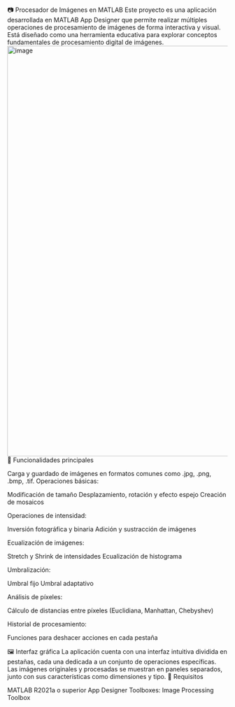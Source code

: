 
📷 Procesador de Imágenes en MATLAB
Este proyecto es una aplicación desarrollada en MATLAB App Designer que permite realizar múltiples operaciones de procesamiento de imágenes de forma interactiva y visual. Está diseñado como una herramienta educativa para explorar conceptos fundamentales de procesamiento digital de imágenes.
<img width="1289" height="938" alt="image" src="https://github.com/user-attachments/assets/0231a507-07dc-47c6-b16a-658d56224f06" />
🎯 Funcionalidades principales

Carga y guardado de imágenes en formatos comunes como .jpg, .png, .bmp, .tif.
Operaciones básicas:

Modificación de tamaño
Desplazamiento, rotación y efecto espejo
Creación de mosaicos


Operaciones de intensidad:

Inversión fotográfica y binaria
Adición y sustracción de imágenes


Ecualización de imágenes:

Stretch y Shrink de intensidades
Ecualización de histograma


Umbralización:

Umbral fijo
Umbral adaptativo


Análisis de píxeles:

Cálculo de distancias entre píxeles (Euclidiana, Manhattan, Chebyshev)


Historial de procesamiento:

Funciones para deshacer acciones en cada pestaña



🖼️ Interfaz gráfica
La aplicación cuenta con una interfaz intuitiva dividida en pestañas, cada una dedicada a un conjunto de operaciones específicas. Las imágenes originales y procesadas se muestran en paneles separados, junto con sus características como dimensiones y tipo.
🚀 Requisitos

MATLAB R2021a o superior
App Designer
Toolboxes: Image Processing Toolbox

